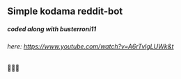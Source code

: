 ## Simple kodama reddit-bot
##### coded along with busterroni11
###### here: https://www.youtube.com/watch?v=A6rTvlgLUWk&t

🤖😱🌳
